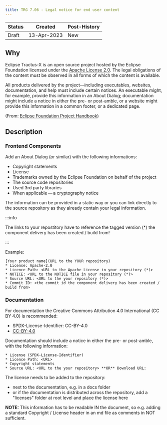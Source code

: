 ```yaml
---
title: TRG 7.06 - Legal notice for end user content
---
```


| Status | Created     | Post-History  |
|--------|-------------|---------------|
| Draft  | 13-Apr-2023 | New           |

## Why

Eclipse Tractus-X is an open source project hosted by the Eclipse Foundation licensed under the [Apache License 2.0](https://spdx.org/licenses/Apache-2.0). The legal obligations of the content must be observed in all forms of which the content is available.

All products delivered by the project—including executables, websites, documentation, and help must include certain notices. An executable might, for example, provide this information in an About Dialog; documentation might include a notice in either the pre- or post-amble, or a website might provide this information in a common footer, or a dedicated page.

(From: [Eclipse Foundation Project Handbook](https://www.eclipse.org/projects/handbook/#legaldoc-end-user))

## Description

### Frontend Components

Add an About Dialog (or similar) with the following informations:

- Copyright statements
- License
- Trademarks owned by the Eclipse Foundation on behalf of the project
- The source code repositories
- Used 3rd party libraries
- When applicable — a cryptography notice

The information can be provided in a static way or you can link directly to the source repository as they already contain your legal information.

:::info

The links to your repostitory have to reference the tagged version (*) the component delivery has been created / build from!

:::

Example:

    [Your product name](URL to the YOUR repository)
    * License: Apache-2.0
    * Licence Path: <URL to the Apache License in your repository (*)>
    * NOTICE: <URL to the NOTICE file in your repository (*)>
    * Source URL: <URL to the your repository (*)>
    * Commit ID: <the commit id the component delivery has been created / build from>

### Documentation

For documentation the Creative Commons Attribution 4.0 International (CC BY 4.0) is recommended:

- SPDX-License-Identifier: CC-BY-4.0
- [CC-BY-4.0](https://creativecommons.org/licenses/by/4.0/legalcode)

Documentation should include a notice in either the pre- or post-amble, with the following information:

    * License (SPDX-License-Identifier)
    * Licence Path: <URL>
    * Copyright statements
    * Source URL: <URL to the your repository> **OR** Download URL:

The license needs to be added to the repository:

- next to the documentation, e.g. in a docs folder
- or if the documentation is distributed across the repository, add a "licenses" folder at root level and place the license here

**NOTE:** This information has to be readable IN the document, so e.g. adding a standard Copyright / License header in an md file as comments in NOT sufficient.
